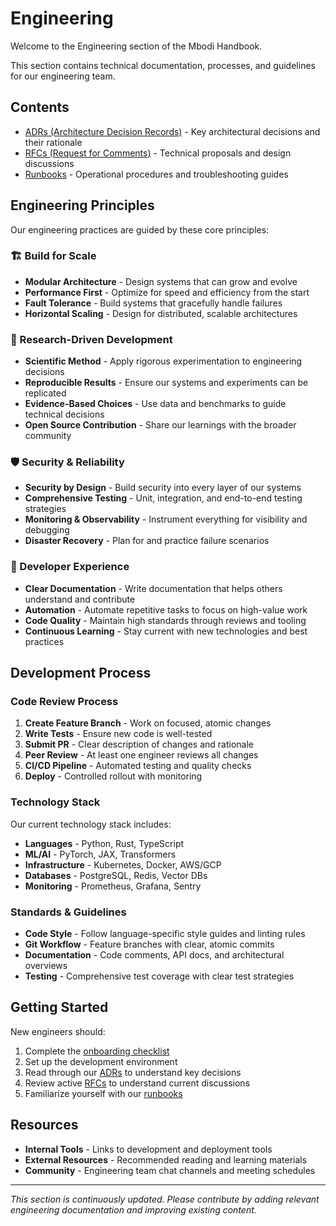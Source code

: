 # Engineering

Welcome to the Engineering section of the Mbodi Handbook.

This section contains technical documentation, processes, and guidelines for our engineering team.

## Contents

- [ADRs (Architecture Decision Records)](adr/index.md) - Key architectural decisions and their rationale
- [RFCs (Request for Comments)](rfcs/index.md) - Technical proposals and design discussions
- [Runbooks](runbooks/index.md) - Operational procedures and troubleshooting guides

## Engineering Principles

Our engineering practices are guided by these core principles:

### 🏗️ Build for Scale

- **Modular Architecture** - Design systems that can grow and evolve
- **Performance First** - Optimize for speed and efficiency from the start
- **Fault Tolerance** - Build systems that gracefully handle failures
- **Horizontal Scaling** - Design for distributed, scalable architectures

### 🔬 Research-Driven Development

- **Scientific Method** - Apply rigorous experimentation to engineering decisions
- **Reproducible Results** - Ensure our systems and experiments can be replicated
- **Evidence-Based Choices** - Use data and benchmarks to guide technical decisions
- **Open Source Contribution** - Share our learnings with the broader community

### 🛡️ Security & Reliability

- **Security by Design** - Build security into every layer of our systems
- **Comprehensive Testing** - Unit, integration, and end-to-end testing strategies
- **Monitoring & Observability** - Instrument everything for visibility and debugging
- **Disaster Recovery** - Plan for and practice failure scenarios

### 🚀 Developer Experience

- **Clear Documentation** - Write documentation that helps others understand and contribute
- **Automation** - Automate repetitive tasks to focus on high-value work
- **Code Quality** - Maintain high standards through reviews and tooling
- **Continuous Learning** - Stay current with new technologies and best practices

## Development Process

### Code Review Process

1. **Create Feature Branch** - Work on focused, atomic changes
2. **Write Tests** - Ensure new code is well-tested
3. **Submit PR** - Clear description of changes and rationale
4. **Peer Review** - At least one engineer reviews all changes
5. **CI/CD Pipeline** - Automated testing and quality checks
6. **Deploy** - Controlled rollout with monitoring

### Technology Stack

Our current technology stack includes:

- **Languages** - Python, Rust, TypeScript
- **ML/AI** - PyTorch, JAX, Transformers
- **Infrastructure** - Kubernetes, Docker, AWS/GCP
- **Databases** - PostgreSQL, Redis, Vector DBs
- **Monitoring** - Prometheus, Grafana, Sentry

### Standards & Guidelines

- **Code Style** - Follow language-specific style guides and linting rules
- **Git Workflow** - Feature branches with clear, atomic commits
- **Documentation** - Code comments, API docs, and architectural overviews
- **Testing** - Comprehensive test coverage with clear test strategies

## Getting Started

New engineers should:

1. Complete the [onboarding checklist](../people/index.md)
2. Set up the development environment
3. Read through our [ADRs](adr/index.md) to understand key decisions
4. Review active [RFCs](rfcs/index.md) to understand current discussions
5. Familiarize yourself with our [runbooks](runbooks/index.md)

## Resources

- **Internal Tools** - Links to development and deployment tools
- **External Resources** - Recommended reading and learning materials
- **Community** - Engineering team chat channels and meeting schedules

---

*This section is continuously updated. Please contribute by adding relevant engineering documentation and improving existing content.*
